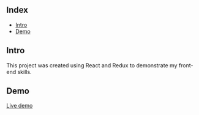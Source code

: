 ## Index

- [Intro](#intro)
- [Demo](#demo)

## Intro

This project was created using React and Redux to demonstrate my front-end skills.

## Demo

[Live demo](https://react-redux-layout-renderer.iding.ir)
